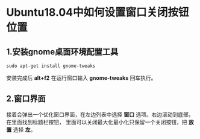 Ubuntu18.04中如何设置窗口关闭按钮位置
================================================================================
## 1.安装gnome桌面环境配置工具
```shell
sudo apt-get install gnome-tweaks
```
安装完成后 **alt+f2** 在运行窗口输入 **gnome-tweaks** 回车执行。

## 2.窗口界面
接着会弹出一个优化窗口界面，在左边列表中选择 **窗口** 选项。右边滚动到底部，在里面找到标题栏按钮，
里面可以关闭最大化最小化只保留一个关闭按钮，把 **放置** 选择 **左**。
